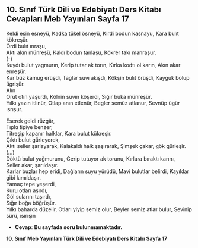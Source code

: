 ## 10. Sınıf Türk Dili ve Edebiyatı Ders Kitabı Cevapları Meb Yayınları Sayfa 17

Keldi esin esneyü, Kadka tükel ösneyü, Kirdi bodun kasnayu, Kara bulıt kökreşür.  
 Ördi bulıt ınraşu,  
 Aktı akın münreşü, Kaldı bodun tanlaşu, Kökrer takı manraşur.  
 (-)  
 Kuydı bulut yagmurın, Kerip tutar ak torın, Kırka kodtı ol karın, Akın akar enreşür.  
 Kar büz kamug erüşdi, Taglar suvı akışdı, Kökşin bulıt örüşdi, Kayguk bolup ügrişür.  
 Alın  
 Orut otın yaşurdı, Kölnin suvın köşerdi, Sığır buka münreşür.  
 Yılkı yazın itlinür, Otlap anın etlenür, Begler semüz atlanur, Sevnüp ügür ısrışur.

Eserek geldi rüzgâr,  
 Tıpkı tipiye benzer,  
 Titreşip kapanır halklar, Kara bulut kükreşir.  
 Çıktı bulut gürleyerek,  
 Aktı seller şarlayarak, Kalakaldı halk şaşırarak, Şimşek çakar, gök gürleşir.  
 (…)  
 Döktü bulut yağmurunu, Gerip tutuyor ak torunu, Kırlara bıraktı karını,  
 Seller akar, şarıldaşır.  
 Karlar buzlar hep eridi, Dağların suyu yürüdü, Mavi bulutlar belirdi, Kayıklar gibi kımıldaşır.  
 Yamaç tepe yeşerdi,  
 Kuru otları aşırdı,  
 Göl sularını taşırdı,  
 Sığır boğa böğrüşür.  
 Yılkı baharda düzelir, Otları yiyip semiz olur, Beyler semiz atlar bulur, Sevinip sürü, ısırışın

* **Cevap**: **Bu sayfada soru bulunmamaktadır.**

**10. Sınıf Meb Yayınları Türk Dili ve Edebiyatı Ders Kitabı Sayfa 17**